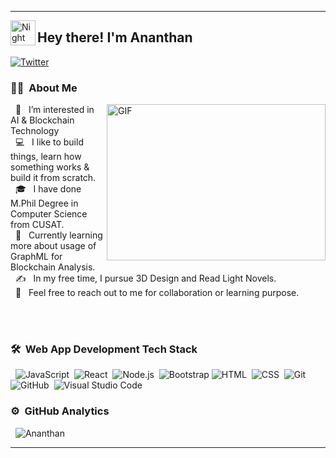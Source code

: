 <p align="center">
  <hr>

  <img alt="Night Coding" src="https://github.com/ananthanir/ananthanir/blob/main/assets/wave.gif" width='40' align="left"/><h2>Hey there! I'm Ananthan</h2>

[![Twitter](https://img.shields.io/twitter/follow/id_ananthan?style=social)](https://twitter.com/id_ananthan)


  ### 🧑‍💻 &nbsp;About Me <br>

  <img align="right" alt="GIF" src="https://github.com/ananthanir/ananthanir/blob/main/assets/coding.gif" width="350" height="250" />

  &nbsp; 👀 &nbsp; I’m interested in AI & Blockchain Technology    
  &nbsp; 💻 &nbsp; I like to build things, learn how something works & build it from scratch.  
  &nbsp; 🎓 &nbsp; I have done M.Phil Degree in Computer Science from CUSAT.  
  &nbsp; 🌱 &nbsp; Currently learning more about usage of GraphML for Blockchain Analysis.  
  &nbsp; ✍️ &nbsp; In my free time, I pursue 3D Design and Read Light Novels.  
  &nbsp; 💬 &nbsp; Feel free to reach out to me for collaboration or learning purpose.
  

  <br><br>
  ### 🛠 &nbsp;Web App Development Tech Stack

  &nbsp; ![JavaScript](https://img.shields.io/badge/-JavaScript-05122A?style=flat&logo=javascript)&nbsp;
  ![React](https://img.shields.io/badge/-React-05122A?style=flat&logo=react)&nbsp;
  ![Node.js](https://img.shields.io/badge/-Node.js-05122A?style=flat&logo=node.js)&nbsp;
  ![Bootstrap](https://img.shields.io/badge/-Bootstrap-05122A?style=flat&logo=bootstrap&logoColor=563D7C)
  ![HTML](https://img.shields.io/badge/-HTML-05122A?style=flat&logo=HTML5)&nbsp;
  ![CSS](https://img.shields.io/badge/-CSS-05122A?style=flat&logo=CSS3&logoColor=1572B6)&nbsp;
  ![Git](https://img.shields.io/badge/-Git-05122A?style=flat&logo=git)&nbsp;
  ![GitHub](https://img.shields.io/badge/-GitHub-05122A?style=flat&logo=github)&nbsp;
  ![Visual Studio Code](https://img.shields.io/badge/-Visual%20Studio%20Code-05122A?style=flat&logo=visual-studio-code&logoColor=007ACC)&nbsp;

  ### ⚙️ &nbsp;GitHub Analytics
  
  &nbsp; <img src="https://github-readme-stats.vercel.app/api/top-langs?username=ananthanir&layout=compact&show_icons=true" alt="Ananthan" />
  <hr>
</p>
